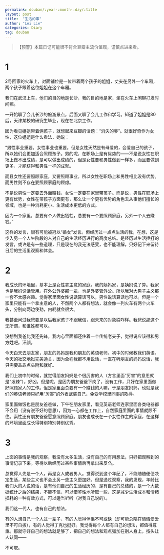 ```yaml
---
permalink: douban/:year-:month-:day/:title
layout: post
title:  "生活的事"
author: "Lei Lie"
categories: Diary
tag: douban
---
```


> 【预警】本篇日记可能很不符合豆瓣主流价值观，谨慎点进来看。

# 1

2号回家的火车上，对面铺位是一位带着两个孩子的姐姐，丈夫在另外一个车厢，两个孩子跟着这位姐姐在这个车厢。

我们在武汉上车，他们的目的地是长沙，我的目的地是家，坐在火车上闲聊打发时间嘛。

一开始聊了会儿长沙的旅游景点，后面又聊了会儿工作和学习。知道了姐姐是80后，天津某校的研究生毕业，现在在北京工作。

因为看见姐姐带着俩孩子，就想起来豆瓣的话题：“消失的爹”。就很好奇作为女性，这位姐姐是什么看法，她说：

“男性事业重要，女性事业也重要。但是女性天然是有母爱的，会爱自己的孩子，所以她们会更加适合照顾孩子。男的呢，在职场上是有优势的——不是说女性在职场上做不出成绩，是可以做出成绩的，但是女性要和男性做到一样多，而且要做到更多，才能获得和男性一样的成就。

而且女性还要照顾家庭，又要照顾事业，所以女性在职场上和男性相比没有优势。而男性则不存在要照顾家庭的顾虑。

不是说男性一定要去外面赚钱，女性一定要在家里带孩子。而是说，男性在职场上更有优势，女性在带孩子方面更有，那么让一个更有优势的角色去从事他们擅长的领域，也是一种消耗更小、生活成本更低的方式。

因为一个家里，总要有个人做出牺牲，总要有一个要照顾家庭，另外一个人去赚钱。”

这样的发言，很有可能被冠以“婚女”发言。但经历过一点点生活的我，在想，这是步入另一个人生阶段的人对自己的生活经历进行的高度总结。是经历过生活捶打的发言，或许是有一些道理，只是现在的我无法感受，也不能理解，只好记下来留待日后的生活里观察和体会。

# 2

我成长的环境里，基本上是女性拿主意的家庭。我的姨妈家，是姨妈说了算。我家也是我妈说话管用。在外公外婆那一辈，也是外婆管外公。所以我对大男子主义那一套不太感兴趣。觉得家里面女性说话算话可以，男性说话算话也可以。但是一个家里只能有一个拿主意的人，不然两个人都有想法，就会像一列火车有两个火车头，分别向两边使劲，内耗就会很大。

我甚至问过我爸要是以后我家孩子不跟我信，跟未来的对象姓咋样。我爸说那这个无所谓，和谁姓都可以。

没想到我爸比我还先锋，我内心里面都还住着一个传统老夫子，觉得说应该得和男方姓吧。汗颜。

今天白天去朋友家，朋友的妈妈是我和朋友的英语老师。初中的时候教我们英语。今天的社交地狱完美通关，因为全程我都不用说话，一直在听朋友的妈妈说话，我只需要乖乖点头附和就好。

我们上初中的时候，就觉得朋友妈妈是个很厉害的人（方言里面“厉害”的意思就是“泼辣”），好凶。但是呢，是因为朋友爸爸下岗了，没有工作，只好在家里面做好照顾家人的工作。但是家里面总要有一个赚钱的人嘛，于是朋友妈妈，也就是我们的英语老师只好用“厉害”的外表武装自己，免受学校里同事的欺辱。

家里面做饭也是朋友爸爸做，下午在朋友家里，看见英语老师连家里面各类电器都不会用（没有说不好的意思），因为一心都在工作上，自然家庭里面的事情就顾不住。索性还有朋友爸爸愿意照顾家庭。朋友也成长在一个女性作主的家庭，在这样的环境里面成长得特别特别特别优秀。

# 3

上面的事情是我的观察，我没有太多生活，没有自己的有用想法，只好把观察到的事情记录下来。等待以后经历过某些事情后再拿出来反刍。

总觉得人先是一个人，再是女人或者男人。觉得说到这个年纪了，不能随随便便决定生活，某些主义也不会比另一些主义更加好。但是通过观察，我的发现，年龄比我们大的人说的话，是有他们自己的生活经历的，是有自己的总结的，是一个大数据统计之后的结果，不能不信，可以借鉴性地听取一些，这是减少生活成本和情绪损耗的一种有效方式，可以适当听听（对我自己说的）。

我们这一代人，也有自己的想法。

有的人想自己一个人过一辈子，有的人觉得伴侣不可或缺（却可能总陷在情情爱爱里不可自拔），有的人觉得丁克也挺好。我觉得每个人都有自己的想法，都值得尊重。那就守好自己的想法就足够了，把自己的想法和观点强加在别人身上，按头让人认同——

不可取。